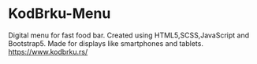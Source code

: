 # KodBrku-Menu
Digital menu for fast food bar. Created using HTML5,SCSS,JavaScript and Bootstrap5.
Made for displays like smartphones and tablets.
https://www.kodbrku.rs/
